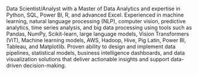 Data Scientist/Analyst with a Master of Data Analytics and expertise in Python, SQL, Power BI, R, and advanced Excel. Experienced in machine learning, natural language processing (NLP), computer vision, predictive analytics, time series analysis, and big data processing using tools such as Pandas, NumPy, Scikit-learn, large language models, Vision Transformers (ViT), Machine learning models, AWS, Hadoop, Hive, Pig Latin, Power BI, Tableau, and Matplotlib. Proven ability to design and implement data pipelines, statistical models, business intelligence dashboards, and data visualization solutions that deliver actionable insights and support data-driven decision-making.
